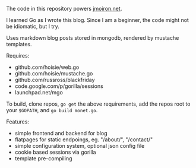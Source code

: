 The code in this repository powers [jmoiron.net](http://jmoiron.net).

I learned Go as I wrote this blog.  Since I am a beginner, the code might not be idiomatic, but I try.

Uses markdown blog posts stored in mongodb, rendered by mustache templates.

Requires:

* github.com/hoisie/web.go
* github.com/hoisie/mustache.go
* github.com/russross/blackfriday
* code.google.com/p/gorilla/sessions
* launchpad.net/mgo

To build, clone repos, `go get` the above requirements, add the repos root to your `$GOPATH`, and `go build monet.go`.

Features:

* simple frontend and backend for blog
* flatpages for static endpoings, eg. "/about/", "/contact/"
* simple configuration system, optional json config file
* cookie based sessions via gorilla
* template pre-compiling

